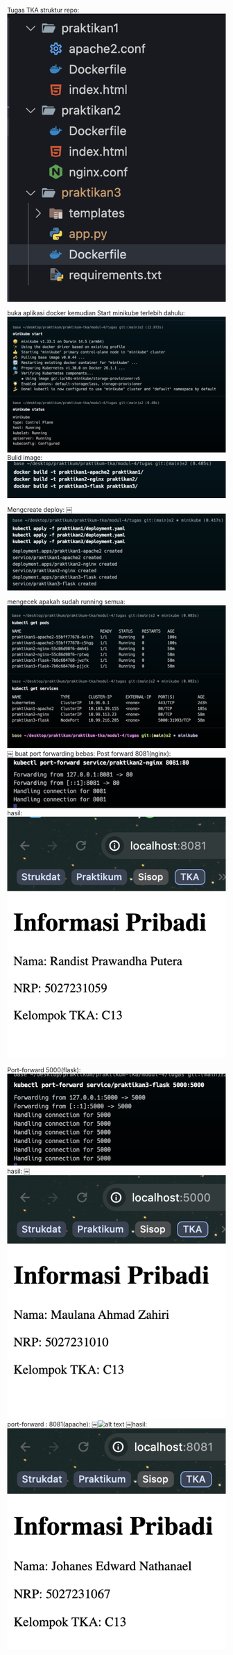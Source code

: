 Tugas TKA
struktur repo:
![alt text](/img/praktikan1.png)

buka aplikasi docker kemudian
Start minikube terlebih dahulu:
![alt text](img/image.png)
Bulid image:
![alt text](</img/docker butld -t praktikan2-nginx praktikan2.png>)

Mengcreate deploy:
￼![alt text](</img/deployment.appspraktikan1-apache2 created.png>)

mengecek apakah sudah running semua:
![alt text](</img/kubectl get pods.png>)
￼
buat port forwarding bebas:
Post forward 8081(nginx):
![alt text](</img/kubectl port-forward servicepraktikan2-nginx 808180.png>)
hasil:
![alt text](</img/Informasi Pribadi.png>)

Port-forward 5000(flask):
![alt text](</img/kubectl port-forward servicepraktikan3-flask 50005000.png>)
hasil:
￼![alt text](</img/Informasi Pribadi-1.png>)
port-forward : 8081(apache):
￼![alt text](</img/base ~desktoppraktikumpraktikum-tkamodul-4tugas git(main)≤2 .png>)
￼hasil:
![alt text](</img/Informasi Pribadi-2.png>)
